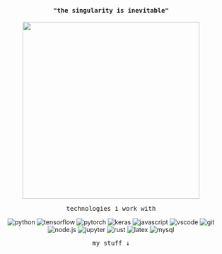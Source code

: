 <h4 align="center"><samp>"the singularity is inevitable"</samp></h4>

<p align="center">
  <img width="400px" src="https://media0.giphy.com/media/HnMDB4uv2lB9Fby2vO/giphy.gif?">
</p>

<p align="center"><samp>technologies i work with</samp></p>

<p align="center">
<img alt="python" src="https://img.shields.io/badge/python-010409?logo=python&logoColor=blue&style=flat-square">
<img alt="tensorflow" src="https://img.shields.io/badge/tensorflow-010409?logo=tensorflow&logoColor=FF86001&style=flat-square">
<img alt="pytorch" src="https://img.shields.io/badge/pytorch-010409?logo=pytorch&logoColor=EE4C2C&style=flat-square">
<img alt="keras" src="https://img.shields.io/badge/keras-010409?logo=keras&logoColor=C90000&style=flat-square">
<img alt="javascript" src="https://img.shields.io/badge/javascript-010409?logo=javascript&logoColor=F7DF1E&style=flat-square">
<img alt="vscode" src="https://img.shields.io/badge/vscode-010409?logo=visualstudiocode&logoColor=3CACF2&style=flat-square">
<img alt="git" src="https://img.shields.io/badge/git-010409?logo=git&logoColor=E84E31&style=flat-square">
<img alt="node.js" src="https://img.shields.io/badge/node.js-010409?logo=node.js&logoColor=84CE24&style=flat-square">
<img alt="jupyter" src="https://img.shields.io/badge/jupyter-010409?logo=jupyter&logoColor=F37821&style=flat-square">
<img alt="rust" src="https://img.shields.io/badge/rust-010409?logo=rust&logoColor=F74C00&style=flat-square">
<img alt="latex" src="https://img.shields.io/badge/latex-010409?logo=latex&logoColor=008181&style=flat-square">
<img alt="mysql" src="https://img.shields.io/badge/mysql-010409?logo=mysql&logoColor=E48E00&style=flat-square">
</p>

<p align="center"><samp>my stuff ↓</samp></p>
